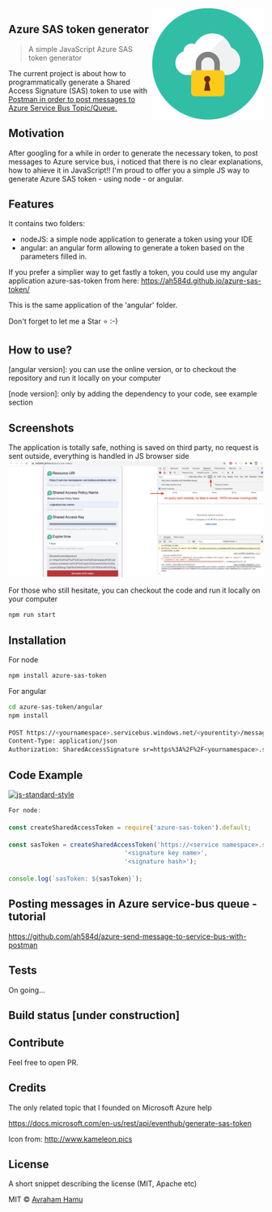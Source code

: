 <img src="pictures/icon.svg" align="right" />

## Azure SAS token generator
> A simple JavaScript Azure SAS token generator


The current project is about how to programmatically generate a Shared Access Signature (SAS) token to use with <a href="https://github.com/ah584d/azure-send-message-to-service-bus-with-postman">Postman in order to post messages to Azure Service Bus Topic/Queue.</a>

## Motivation
After googling for a while in order to generate the necessary token, to post messages to Azure service bus, i noticed that there is no clear explanations, how to ahieve it in JavaScript!!
I'm proud to offer you a simple JS way to generate Azure SAS token - using node - or angular.

## Features
It contains two folders:
 - nodeJS: a simple node application to generate a token using your IDE
 - angular: an angular form allowing to generate a token based on the parameters filled in.

If you prefer a simplier way to get fastly a token, you could use my angular application azure-sas-token from here:
https://ah584d.github.io/azure-sas-token/

This is the same application of the 'angular' folder.

Don't forget to let me a Star &#11088; :-)
 
## How to use?
[angular version]: you can use the online version, or to checkout the repository and run it locally on your computer

[node version]: only by adding the dependency to your code, see example section

## Screenshots
The application is totally safe, nothing is saved on third party, no request is sent outside, everything is handled in JS browser side
![Azure SAS token generator](https://github.com/ah584d/azure-sas-token/blob/master/pictures/sas.jpg)

For those who still hesitate, you can checkout the code and run it locally on your computer

```sh
npm run start
```

## Installation

For node
```sh
npm install azure-sas-token
```

For angular
```sh
cd azure-sas-token/angular
npm install

POST https://<yournamespace>.servicebus.windows.net/<yourentity>/messages
Content-Type: application/json
Authorization: SharedAccessSignature sr=https%3A%2F%2F<yournamespace>.servicebus.windows.net%2F<yourentity>&sig=<your token generated by this repository code>&se=1438205742&skn=KeyName
```

## Code Example
[![js-standard-style](https://img.shields.io/badge/code%20style-standard-brightgreen.svg?style=flat)](https://github.com/feross/standard)
```javascript
For node:

const createSharedAccessToken = require('azure-sas-token').default;

const sasToken = createSharedAccessToken('https://<service namespace>.servicebus.windows.net/<topic name or queue>',
								'<signature key name>',
								'<signature hash>');

console.log(`sasToken: ${sasToken}`);
```

## Posting messages in Azure service-bus queue - tutorial
https://github.com/ah584d/azure-send-message-to-service-bus-with-postman

## Tests
On going...

## Build status [under construction]

## Contribute
Feel free to open PR.

## Credits
The only related topic that I founded on Microsoft Azure help

https://docs.microsoft.com/en-us/rest/api/eventhub/generate-sas-token

Icon from: http://www.kameleon.pics

## License
A short snippet describing the license (MIT, Apache etc)

MIT © [Avraham Hamu]()
